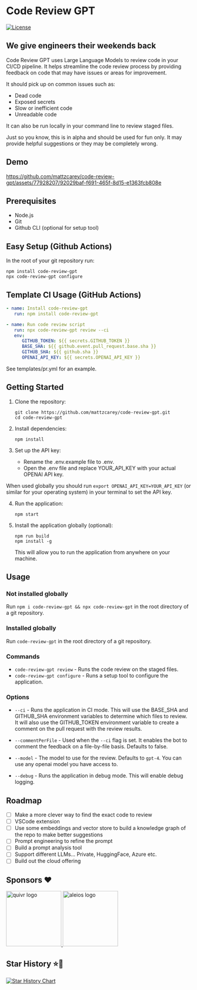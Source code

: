 # Code Review GPT

[![License][license_badge]][license]

## We give engineers their weekends back

Code Review GPT uses Large Language Models to review code in your CI/CD pipeline. It helps streamline the code review process by providing feedback on code that may have issues or areas for improvement.

It should pick up on common issues such as:

- Dead code
- Exposed secrets
- Slow or inefficient code
- Unreadable code

It can also be run locally in your command line to review staged files.

Just so you know, this is in alpha and should be used for fun only. It may provide helpful suggestions or they may be completely wrong.

## Demo

https://github.com/mattzcarey/code-review-gpt/assets/77928207/92029baf-f691-465f-8d15-e1363fcb808e

## Prerequisites

- Node.js
- Git
- Github CLI (optional for setup tool)

## Easy Setup (Github Actions)

In the root of your git repository run:

```shell
npm install code-review-gpt
npx code-review-gpt configure
```

## Template CI Usage (GitHub Actions)

```yml
- name: Install code-review-gpt
   run: npm install code-review-gpt

- name: Run code review script
   run: npx code-review-gpt review --ci
   env:
      GITHUB_TOKEN: ${{ secrets.GITHUB_TOKEN }}
      BASE_SHA: ${{ github.event.pull_request.base.sha }}
      GITHUB_SHA: ${{ github.sha }}
      OPENAI_API_KEY: ${{ secrets.OPENAI_API_KEY }}
```

See templates/pr.yml for an example.

## Getting Started

1. Clone the repository:

   ```shell
   git clone https://github.com/mattzcarey/code-review-gpt.git
   cd code-review-gpt
   ```

2. Install dependencies:

   ```shell
   npm install
   ```

3. Set up the API key:
   - Rename the .env.example file to .env.
   - Open the .env file and replace YOUR_API_KEY with your actual OPENAI API key.

When used globally you should run `export OPENAI_API_KEY=YOUR_API_KEY` (or similar for your operating system) in your terminal to set the API key.

4. Run the application:

   ```shell
   npm start
   ```

5. Install the application globally (optional):

   ```shell
   npm run build
   npm install -g
   ```

   This will allow you to run the application from anywhere on your machine.

## Usage

### Not installed globally

Run `npm i code-review-gpt && npx code-review-gpt` in the root directory of a git repository.

### Installed globally

Run `code-review-gpt` in the root directory of a git repository.

### Commands

- `code-review-gpt review` - Runs the code review on the staged files.
- `code-review-gpt configure` - Runs a setup tool to configure the application.

### Options

- `--ci` - Runs the application in CI mode. This will use the BASE_SHA and GITHUB_SHA environment variables to determine which files to review. It will also use the GITHUB_TOKEN environment variable to create a comment on the pull request with the review results.

- `--commentPerFile` - Used when the `--ci` flag is set. It enables the bot to comment the feedback on a file-by-file basis. Defaults to false.

- `--model` - The model to use for the review. Defaults to `gpt-4`. You can use any openai model you have access to.

- `--debug` - Runs the application in debug mode. This will enable debug logging.

## Roadmap

- [ ] Make a more clever way to find the exact code to review
- [ ] VSCode extension
- [ ] Use some embeddings and vector store to build a knowledge graph of the repo to make better suggestions
- [ ] Prompt engineering to refine the prompt
- [ ] Build a prompt analysis tool
- [ ] Support different LLMs... Private, HuggingFace, Azure etc.
- [ ] Build out the cloud offering

## Sponsors ❤️

<a href="https://www.quivr.app/">
    <img src="https://github.com/mattzcarey/code-review-gpt/assets/77928207/30361248-3159-4535-8efb-b114989ae886" alt="quivr logo" width="150" height="150">
</a>

<a href="https://www.aleios.com/">
    <img src="https://github.com/mattzcarey/code-review-gpt/assets/77928207/a47c2460-b866-433f-a4c9-efb5737d4fed" alt="aleios logo" width="150" height="150">
</a>

## Star History ⭐️👀

[![Star History Chart](https://api.star-history.com/svg?repos=mattzcarey/code-review-gpt&type=Date)](https://star-history.com/#mattzcarey/code-review-gpt&Date)

<!-- Badges -->
[license]: https://opensource.org/licenses/MIT
[license_badge]: https://img.shields.io/github/license/mattzcarey/code-review-gpt.svg?color=blue&style=flat-square&ghcache=unused
